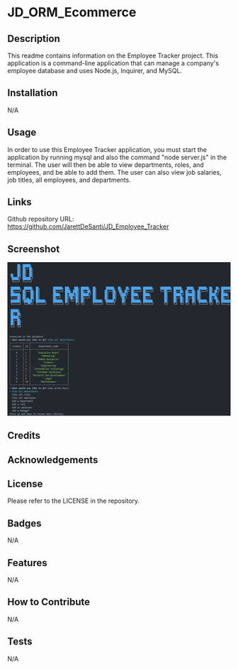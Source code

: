 # JD_ORM_Ecommerce

## Description

This readme contains information on the Employee Tracker project. This application is a command-line application that can manage a company's employee database and uses Node.js, Inquirer, and MySQL.

## Installation

N/A

## Usage

In order to use this Employee Tracker application, you must start the application by running mysql and also the command "node server.js" in the terminal. The user will then be able to view departments, roles, and employees, and be able to add them. The user can also view job salaries, job titles, all employees, and departments.

## Links

Github repository URL: https://github.com/JarettDeSanti/JD_Employee_Tracker <br>


## Screenshot

![alt text](<Screenshot 2024-03-14 011232.png>)

## Credits

## Acknowledgements 

## License

Please refer to the LICENSE in the repository.

## Badges
N/A

## Features
N/A

## How to Contribute
N/A

## Tests
N/A
